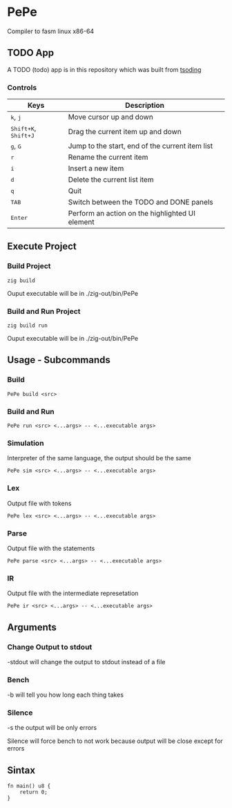 # PePe

Compiler to fasm linux x86-64

## TODO App

A TODO (todo) app is in this repository which was built from [tsoding](https://github.com/tsoding/todo-rs)

### Controls

|Keys|Description|
|---|---|
|<kbd>k</kbd>, <kbd>j</kbd>|Move cursor up and down|
|<kbd>Shift+K</kbd>, <kbd>Shift+J</kbd>|Drag the current item up and down|
|<kbd>g</kbd>, <kbd>G</kbd> | Jump to the start, end of the current item list|
|<kbd>r</kbd>|Rename the current item|
|<kbd>i</kbd>|Insert a new item|
|<kbd>d</kbd>|Delete the current list item|
|<kbd>q</kbd>|Quit|
|<kbd>TAB</kbd>|Switch between the TODO and DONE panels|
|<kbd>Enter</kbd>|Perform an action on the highlighted UI element|

## Execute Project

### Build Project

```console
zig build
```

Ouput executable will be in ./zig-out/bin/PePe

### Build and Run Project

```console
zig build run
```

Ouput executable will be in ./zig-out/bin/PePe

## Usage - Subcommands

### Build

```console
PePe build <src>
```

### Build and Run

```console
PePe run <src> <...args> -- <...executable args>
```

### Simulation

Interpreter of the same language, the output should be the same

```console
PePe sim <src> <...args> -- <...executable args>
```

### Lex

Output file with tokens

```console
PePe lex <src> <...args> -- <...executable args>
```

### Parse

Output file with the statements

```console
PePe parse <src> <...args> -- <...executable args>
```

### IR

Output file with the intermediate represetation

```console
PePe ir <src> <...args> -- <...executable args>
```

## Arguments

### Change Output to stdout

-stdout will change the output to stdout instead  of a file

### Bench

-b will tell you how long each thing takes

### Silence

-s the output will be only errors

Silence will force bench to not work because output will be close except for errors

## Sintax

```console
fn main() u8 {
    return 0;
}
```
